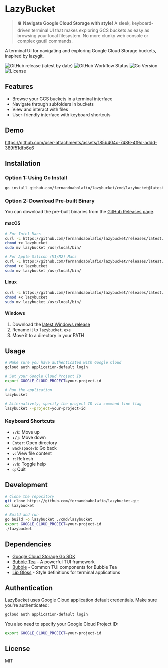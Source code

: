 # LazyBucket

> 🪣 **Navigate Google Cloud Storage with style!** A sleek, keyboard-driven terminal UI that makes exploring GCS buckets as easy as browsing your local filesystem. No more clunky web console or complex gsutil commands.

A terminal UI for navigating and exploring Google Cloud Storage buckets, inspired by lazygit.

![GitHub release (latest by date)](https://img.shields.io/github/v/release/fernandoabolafio/lazybucket)
![GitHub Workflow Status](https://img.shields.io/github/actions/workflow/status/fernandoabolafio/lazybucket/ci.yml)
![Go Version](https://img.shields.io/github/go-mod/go-version/fernandoabolafio/lazybucket)
![License](https://img.shields.io/github/license/fernandoabolafio/lazybucket)

## Features

- Browse your GCS buckets in a terminal interface
- Navigate through subfolders in buckets
- View and interact with files
- User-friendly interface with keyboard shortcuts

## Demo

https://github.com/user-attachments/assets/185b404c-7486-4f9d-addd-389f51dfb6e6

## Installation

### Option 1: Using Go Install

```bash
go install github.com/fernandoabolafio/lazybucket/cmd/lazybucket@latest
```

### Option 2: Download Pre-built Binary

You can download the pre-built binaries from the [GitHub Releases page](https://github.com/fernandoabolafio/lazybucket/releases).

#### macOS

```bash
# For Intel Macs
curl -L https://github.com/fernandoabolafio/lazybucket/releases/latest/download/lazybucket-darwin-amd64 -o lazybucket
chmod +x lazybucket
sudo mv lazybucket /usr/local/bin/

# For Apple Silicon (M1/M2) Macs
curl -L https://github.com/fernandoabolafio/lazybucket/releases/latest/download/lazybucket-darwin-arm64 -o lazybucket
chmod +x lazybucket
sudo mv lazybucket /usr/local/bin/
```

#### Linux

```bash
curl -L https://github.com/fernandoabolafio/lazybucket/releases/latest/download/lazybucket-linux-amd64 -o lazybucket
chmod +x lazybucket
sudo mv lazybucket /usr/local/bin/
```

#### Windows

1. Download the [latest Windows release](https://github.com/fernandoabolafio/lazybucket/releases/latest/download/lazybucket-windows-amd64.exe)
2. Rename it to `lazybucket.exe`
3. Move it to a directory in your PATH

## Usage

```bash
# Make sure you have authenticated with Google Cloud
gcloud auth application-default login

# Set your Google Cloud Project ID
export GOOGLE_CLOUD_PROJECT=your-project-id

# Run the application
lazybucket

# Alternatively, specify the project ID via command line flag
lazybucket --project=your-project-id
```

### Keyboard Shortcuts

- `↑/k`: Move up
- `↓/j`: Move down
- `Enter`: Open directory
- `Backspace/b`: Go back
- `v`: View file content
- `r`: Refresh
- `?/h`: Toggle help
- `q`: Quit

## Development

```bash
# Clone the repository
git clone https://github.com/fernandoabolafio/lazybucket.git
cd lazybucket

# Build and run
go build -o lazybucket ./cmd/lazybucket
export GOOGLE_CLOUD_PROJECT=your-project-id
./lazybucket
```

## Dependencies

- [Google Cloud Storage Go SDK](https://pkg.go.dev/cloud.google.com/go/storage)
- [Bubble Tea](https://github.com/charmbracelet/bubbletea) - A powerful TUI framework
- [Bubble](https://github.com/charmbracelet/bubbles) - Common TUI components for Bubble Tea
- [Lip Gloss](https://github.com/charmbracelet/lipgloss) - Style definitions for terminal applications

## Authentication

LazyBucket uses Google Cloud application default credentials. Make sure you're authenticated:

```bash
gcloud auth application-default login
```

You also need to specify your Google Cloud Project ID:

```bash
export GOOGLE_CLOUD_PROJECT=your-project-id
```

## License

MIT

